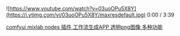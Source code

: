 

![https://www.youtube.com/watch?v=03uoOPu5X8Y](https://i.ytimg.com/vi/03uoOPu5X8Y/maxresdefault.jpg)
 0:00 / 3:39

 [comfyui mixlab nodes 插件 工作流生成APP 透明png图像 多种功能](https://www.youtube.com/watch?v=03uoOPu5X8Y)  